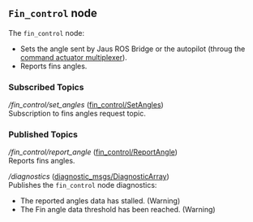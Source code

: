 ## `Fin_control` node
The `fin_control` node:
- Sets the angle sent by Jaus ROS Bridge or the autopilot (throug the [command actuator multiplexer](catkin_ws/src/public/cmd_actuators_mux/README.md)).
- Reports fins angles.

### Subscribed Topics

*/fin_control/set_angles* ([fin_control/SetAngles](msg/SetAngles.msg))  
Subscription to fins angles request topic.

### Published Topics

*/fin_control/report_angle* ([fin_control/ReportAngle](msg/ReportAngle.msg))  
Reports fins angles.

*/diagnostics* ([diagnostic_msgs/DiagnosticArray](http://docs.ros.org/en/api/diagnostic_msgs/html/msg/DiagnosticArray.html))  
Publishes the `fin_control` node diagnostics:

  - The reported angles data has stalled. (Warning)
  - The Fin angle data threshold has been reached. (Warning)
